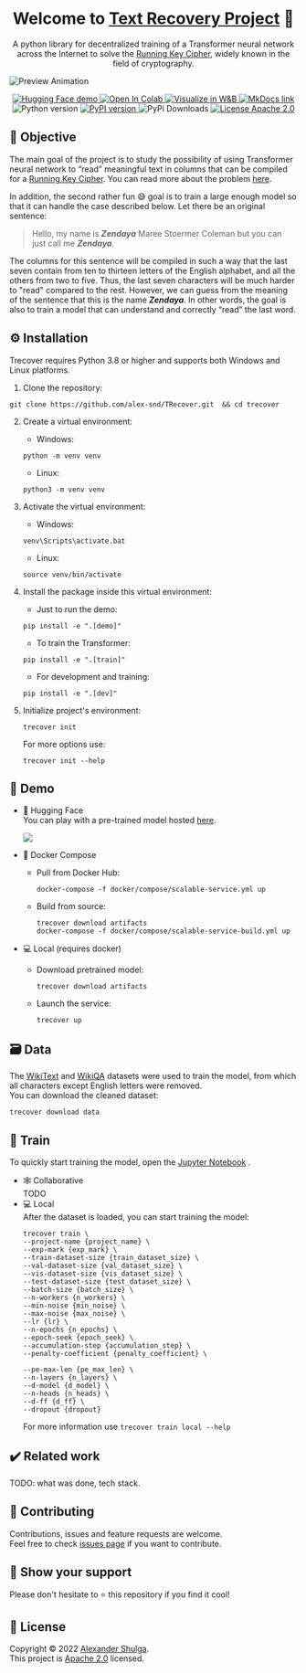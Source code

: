 <h1 align="center">Welcome to <a href="https://alex-snd.github.io/TRecover">Text Recovery Project</a> 👋</h1>
<p align="center">
  A python library for decentralized training of a Transformer neural network across the Internet to solve the <a href="https://en.wikipedia.org/wiki/Running_key_cipher">Running Key Cipher</a>, widely known in the field of cryptography.
</p>

![Preview Animation](https://github.com/alex-snd/TRecover/blob/assets/preview_animation.gif?raw=true)

<p align="center">
  <a href="https://huggingface.co/spaces/alex-snd/TRecover">
    <img src="https://img.shields.io/badge/demo-%F0%9F%A4%97%20Hugging%20Face-blue?color=%2348466D" alt="Hugging Face demo"/>
  </a>
  <a href="https://colab.research.google.com/github/alex-snd/TRecover/blob/master/notebooks/TRecover-train-alone.ipynb">
    <img src="https://badgen.net/badge/icon/Open%20in%20Colab/48466D?icon=https://github.com/alex-snd/TRecover/blob/assets/google_colab.svg?raw=true&label" alt="Open In Colab"/>
  </a>
  <a href="https://wandb.ai/snd/TRecover?workspace=user-snd">
    <img src="https://badgen.net/badge/icon/Visualize%20in%20W&B/48466D?icon=https://github.com/alex-snd/TRecover/blob/assets/wandb_dots_logo.svg?raw=true&label" alt="Visualize in W&B"/>
  </a>
  <a href="https://alex-snd.github.io/TRecover">
    <img src="https://img.shields.io/badge/docs-MkDocs-blue.svg?color=%2348466D" alt="MkDocs link"/>
  </a>
  <img src="https://img.shields.io/badge/python-v3.8.5-blue.svg?color=%2348466D" alt="Python version"/>
  <a href="https://badge.fury.io/py/trecover">
    <img src="https://img.shields.io/pypi/v/trecover?color=%2348466D" alt="PyPI version"/>
  </a>
  <img src="https://static.pepy.tech/personalized-badge/trecover?period=total&units=international_system&left_color=grey&right_color=%2348466D&left_text=pypi downloads" alt="PyPi Downloads"/>
  <a href="https://github.com/alex-snd/TRecover/blob/master/LICENSE">
    <img src="https://img.shields.io/badge/license-Apache%202.0-blue.svg?color=%2348466D" alt="License Apache 2.0"/>
  </a>
</p>

## 🚀 Objective

The main goal of the project is to study the possibility of using Transformer neural network to “read” meaningful text
in columns that can be compiled for a [Running Key Cipher](https://en.wikipedia.org/wiki/Running_key_cipher). You can
read more about the problem [here](https://alex-snd.github.io/TRecover/objective/task_definition/).

In addition, the second rather fun 😅 goal is to train a large enough model so that it can handle the case described
below.
Let there be an original sentence:

> Hello, my name is ***Zendaya*** Maree Stoermer Coleman but you can just call me ***Zendaya***.

The columns for this sentence will be compiled in such a way that the last seven contain from ten to thirteen letters of
the English alphabet, and all the others from two to five. Thus, the last seven characters will be much harder to "read"
compared to the rest. However, we can guess from the meaning of the sentence that this is the name ***Zendaya***.
In other words, the goal is also to train a model that can understand and correctly “read” the last word.

## ⚙ Installation

Trecover requires Python 3.8 or higher and supports both Windows and Linux platforms.

1. Clone the repository:

```shell
git clone https://github.com/alex-snd/TRecover.git  && cd trecover
```

2. Create a virtual environment:
    * Windows:
    ```shell
    python -m venv venv
    ```
    * Linux:
    ```shell
    python3 -m venv venv
    ```
3. Activate the virtual environment:
    * Windows:
    ```shell
    venv\Scripts\activate.bat
    ```
    * Linux:
    ```shell
    source venv/bin/activate
    ```

5. Install the package inside this virtual environment:
    * Just to run the demo:
    ```shell
    pip install -e ".[demo]"
    ```
    * To train the Transformer:
    ```shell
    pip install -e ".[train]"
    ```
    * For development and training:
    ```shell
    pip install -e ".[dev]"
    ```

6. Initialize project's environment:
   ```shell
   trecover init
   ```
   For more options use:
   ```shell
   trecover init --help
   ```

## 👀 Demo

* 🤗 Hugging Face <br>
  You can play with a pre-trained model hosted [here](https://huggingface.co/spaces/alex-snd/TRecover).

  <img align="center" src="https://github.com/alex-snd/TRecover/blob/assets/dashboard_demo.gif?raw=true"/>

* 🐳 Docker Compose<br>
    * Pull from Docker Hub:
      ```shell
      docker-compose -f docker/compose/scalable-service.yml up
      ```
    * Build from source:
      ```shell
      trecover download artifacts
      docker-compose -f docker/compose/scalable-service-build.yml up
      ```
* 💻 Local (requires docker) <br>
    * Download pretrained model:
      ```shell
      trecover download artifacts
      ```
    * Launch the service:
      ```shell
      trecover up
      ```

## 🗃️ Data

The [WikiText](https://huggingface.co/datasets/wikitext) and [WikiQA](https://huggingface.co/datasets/wiki_qa) datasets
were used to train the model, from which all characters except English letters were removed.<br>
You can download the cleaned dataset:

```shell
trecover download data
```

## 💪 Train

To quickly start training the model, open
the [Jupyter Notebook](https://colab.research.google.com/github/alex-snd/TRecover/blob/master/notebooks/TRecover-train-alone.ipynb)
.

* 🕸️ Collaborative <br>
  TODO
* 💻 Local <br>
  After the dataset is loaded, you can start training the model:
  ```
  trecover train \
  --project-name {project_name} \
  --exp-mark {exp_mark} \
  --train-dataset-size {train_dataset_size} \
  --val-dataset-size {val_dataset_size} \
  --vis-dataset-size {vis_dataset_size} \
  --test-dataset-size {test_dataset_size} \
  --batch-size {batch_size} \
  --n-workers {n_workers} \
  --min-noise {min_noise} \
  --max-noise {max_noise} \
  --lr {lr} \
  --n-epochs {n_epochs} \
  --epoch-seek {epoch_seek} \
  --accumulation-step {accumulation_step} \
  --penalty-coefficient {penalty_coefficient} \

  --pe-max-len {pe_max_len} \
  --n-layers {n_layers} \
  --d-model {d_model} \
  --n-heads {n_heads} \
  --d-ff {d_ff} \
  --dropout {dropout}
  ```
  For more information use `trecover train local --help`

## ✔️ Related work

TODO: what was done, tech stack.

## 🤝 Contributing

Contributions, issues and feature requests are welcome.<br />
Feel free to check [issues page](https://github.com/alex-snd/TRecover/issues) if you want to contribute.

## 👏 Show your support

Please don't hesitate to ⭐️ this repository if you find it cool!

## 📜 License

Copyright © 2022 [Alexander Shulga](https://www.linkedin.com/in/alex-snd).<br />
This project is [Apache 2.0](https://github.com/alex-snd/TRecover/blob/master/LICENSE) licensed.

